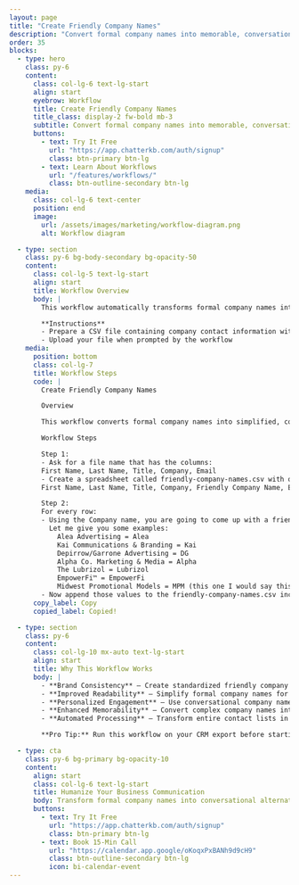 ```yaml
---
layout: page
title: "Create Friendly Company Names"
description: "Convert formal company names into memorable, conversational alternatives for better engagement and personalized communication"
order: 35
blocks:
  - type: hero
    class: py-6
    content:
      class: col-lg-6 text-lg-start
      align: start
      eyebrow: Workflow
      title: Create Friendly Company Names
      title_class: display-2 fw-bold mb-3
      subtitle: Convert formal company names into memorable, conversational alternatives for better engagement and personalized communication.
      buttons:
        - text: Try It Free
          url: "https://app.chatterkb.com/auth/signup"
          class: btn-primary btn-lg
        - text: Learn About Workflows
          url: "/features/workflows/"
          class: btn-outline-secondary btn-lg
    media:
      class: col-lg-6 text-center
      position: end
      image:
        url: /assets/images/marketing/workflow-diagram.png
        alt: Workflow diagram

  - type: section
    class: py-6 bg-body-secondary bg-opacity-50
    content:
      class: col-lg-5 text-lg-start
      align: start
      title: Workflow Overview
      body: |
        This workflow automatically transforms formal company names into concise, conversational alternatives that are more relatable in everyday business communications. By creating standardized "friendly" versions of company names, your team can maintain consistent branding references across all touchpoints while removing special characters and unnecessary legal designations. This approach personalizes client communications, improves readability in reports, and helps maintain a more conversational tone in customer-facing materials.

        **Instructions**
        - Prepare a CSV file containing company contact information with columns for: First Name, Last Name, Title, Company, Email
        - Upload your file when prompted by the workflow
    media:
      position: bottom
      class: col-lg-7
      title: Workflow Steps
      code: |
        Create Friendly Company Names

        Overview

        This workflow converts formal company names into simplified, conversational alternatives by intelligently extracting the most recognizable parts while removing special characters, legal designations, and unnecessary modifiers.

        Workflow Steps

        Step 1:
        - Ask for a file name that has the columns:
        First Name, Last Name, Title, Company, Email
        - Create a spreadsheet called friendly-company-names.csv with only the header:
        First Name, Last Name, Title, Company, Friendly Company Name, Email

        Step 2:
        For every row:
        - Using the Company name, you are going to come up with a friendly company name and place it in the Friendly Company Name column. I want your to come up with your best guess as to what someone might call the company in a casual conversation. You must remove special characters from names (e.g., ™, ®, ©, etc.).
          Let me give you some examples:
            Alea Advertising = Alea
            Kai Communications & Branding = Kai
            Depirrow/Garrone Advertising = DG
            Alpha Co. Marketing & Media = Alpha
            The Lubrizol = Lubrizol
            EmpowerFi™ = EmpowerFi
            Midwest Promotional Models = MPM (this one I would say this way because it isn't using generic terms so abbreviation might make sense)
        - Now append those values to the friendly-company-names.csv including all of the value from all of the columns. Do not include the column headers or any extra text before or after the rows.
      copy_label: Copy
      copied_label: Copied!

  - type: section
    class: py-6
    content:
      class: col-lg-10 mx-auto text-lg-start
      align: start
      title: Why This Workflow Works
      body: |
        - **Brand Consistency** — Create standardized friendly company names across all communication channels
        - **Improved Readability** — Simplify formal company names for better clarity in reports and communications
        - **Personalized Engagement** — Use conversational company names for more relatable client interactions
        - **Enhanced Memorability** — Convert complex company names into simpler forms that are easier to recall
        - **Automated Processing** — Transform entire contact lists in seconds, not hours of manual editing

        **Pro Tip:** Run this workflow on your CRM export before starting an email campaign to personalize messages with friendly company references that connect better with recipients.

  - type: cta
    class: py-6 bg-primary bg-opacity-10
    content:
      align: start
      class: col-lg-6 text-lg-start
      title: Humanize Your Business Communication
      body: Transform formal company names into conversational alternatives that connect better with your audience and simplify your communication materials.
      buttons:
        - text: Try It Free
          url: "https://app.chatterkb.com/auth/signup"
          class: btn-primary btn-lg
        - text: Book 15-Min Call
          url: "https://calendar.app.google/oKoqxPxBANh9d9cH9"
          class: btn-outline-secondary btn-lg
          icon: bi-calendar-event
---
```

